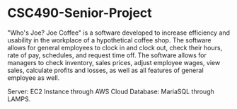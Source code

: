 # CSC490-Senior-Project
"Who's Joe? Joe Coffee" is a software developed to increase efficiency and usability in the workplace of a hypothetical coffee shop.
The software allows for general employees to clock in and clock out, check their hours, rate of pay, schedules, and request time off.
The software allows for managers to check inventory, sales prices, adjust employee wages, view sales, calculate profits and losses, as well as all features of general employee as well.

Server: EC2 Instance through AWS Cloud
Database: MariaSQL through LAMPS. 
